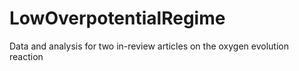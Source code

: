 # LowOverpotentialRegime
Data and analysis for two in-review articles on the oxygen evolution reaction
